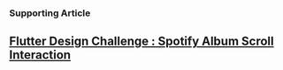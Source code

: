 ### Supporting Article

## [Flutter Design Challenge : Spotify Album Scroll Interaction](https://medium.com/@TakRutvik/flutter-design-challenge-spotify-album-scroll-interaction-df6845debd1f)
